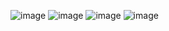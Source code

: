 ![image](https://github.com/user-attachments/assets/af99e921-6d01-42ea-8beb-f7322b5fe099)
![image](https://github.com/user-attachments/assets/a95045b6-3f46-4065-b30a-536a50f6a2cb)
![image](https://github.com/user-attachments/assets/0b7db226-f71e-4334-a02b-c8d52d0b560b)
![image](https://github.com/user-attachments/assets/973cdfa5-a42b-4b27-aeed-12944ae8c718)

